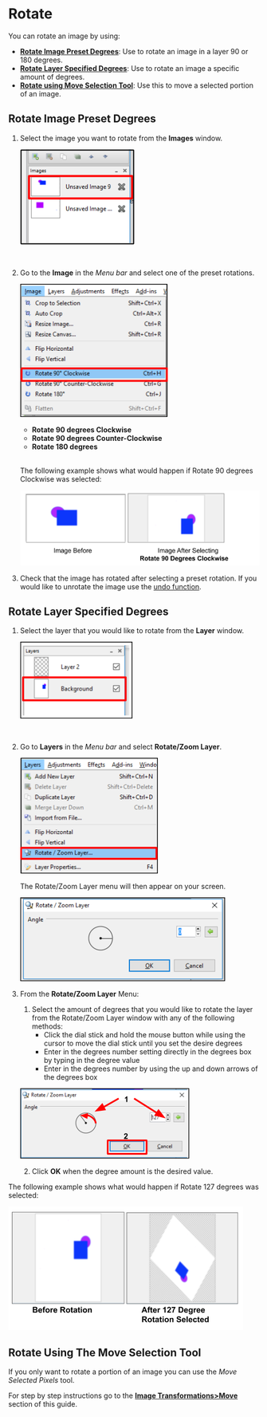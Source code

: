 # Rotate

 You can rotate an image by using:  

 -  [**Rotate Image Preset Degrees**](rotate.md#rotate_image_preset_degrees): Use to rotate an image in a layer 90 or 180 degrees.
 -  [**Rotate Layer Specified Degrees**](rotate.md#rotate_layer_specified_degrees): Use to rotate an image a specific amount of degrees.
 -  [**Rotate using Move Selection Tool**](move.md): Use this to move a selected portion of an image. 

## Rotate Image Preset Degrees

1. Select the image you want to rotate from the **Images** window.  

     ![Image Window select image](img/selectimage.png)  


    &nbsp; 
 
  
2. Go to the **Image** in the *Menu bar* and select one of the preset rotations.

     ![Image Window select image](img/imagerotateselect.png)  

    - **Rotate 90 degrees Clockwise**
    - **Rotate 90 degrees Counter-Clockwise**
    - **Rotate 180 degrees**    
&nbsp;

    The following example shows what would happen if Rotate 90 degrees Clockwise was selected:

    ![Rotate ninety degrees](img/imagerotate.png)  

3. Check that the image has rotated after selecting a preset rotation. If you would like to unrotate the image use the [undo function](concept.md). 

## Rotate Layer Specified Degrees

1.  Select the layer that you would like to rotate from the **Layer** window.

     ![Layer Window select layer](img/selectlayer.png)  


    &nbsp; 
 
  
2. Go to **Layers** in the *Menu bar* and select **Rotate/Zoom Layer**.

     ![Layer Properties Select](img/layerrotatemenu.png)  

     The Rotate/Zoom Layer menu will then appear on your screen.  
     
     ![Rotate/Zoom Layer menu](img/rotatezoomlayerdialog.png)
     &nbsp;

3. From the **Rotate/Zoom Layer** Menu:  
    1. Select the amount of degrees that you would like to rotate the layer from the Rotate/Zoom Layer window with any of the following methods:
        -  Click the dial stick and hold the mouse button while using the cursor to move the dial stick until you set the desire degrees
        -  Enter in the degrees number setting directly in the degrees box by typing in the degree value
        -  Enter in the degrees number by using the up and down arrows of the degrees box
    
     ![Rotate Zoom Layer](img/rotatewindow.png)  

    2. Click **OK** when the degree amount is the desired value.  

  The following example shows what would happen if Rotate 127 degrees was selected:  

  ![Rotate one hundred twenty seven degrees](img/rotatelarge.png)
    
##  Rotate Using The Move Selection Tool

If you only want to rotate a portion of an image you can use the *Move Selected Pixels* tool.
    
For step by step instructions go to the [**Image Transformations>Move**](move.md) section of this guide.

    
